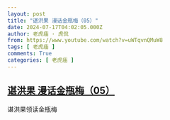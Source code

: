 ```yaml
---
layout: post
title: "谌洪果 漫话金瓶梅（05）"
date: 2024-07-17T04:02:05.000Z
author: 老虎庙 · 虎侃
from: https://www.youtube.com/watch?v=uWTqvnQMuW8
tags: [ 老虎庙 ]
comments: True
categories: [ 老虎庙 ]
---
```

<!--1721188925000-->
[谌洪果 漫话金瓶梅（05）](https://www.youtube.com/watch?v=uWTqvnQMuW8)
------

<div>
谌洪果领读金瓶梅
</div>

